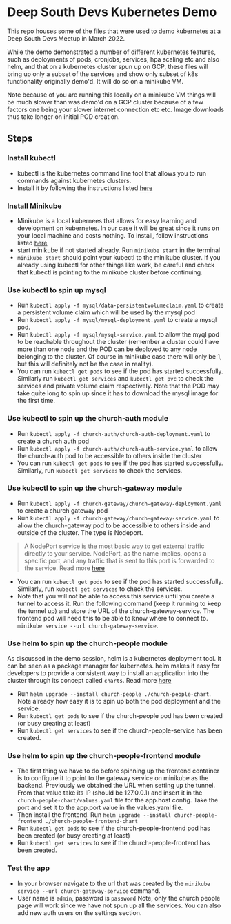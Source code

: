 # Deep South Devs Kubernetes Demo

This repo houses some of the files that were used to demo kubernetes at a Deep South Devs Meetup in March 2022. 

While the demo demonstrated a number of different kubernetes features, such as deployments of pods, cronjobs, services, hpa scaling etc and also helm, and that on a kubernetes cluster spun up on GCP, these files will bring up only a subset of the services and show only subset of k8s functionality originally demo'd. It will do so on a minikube VM. 

Note because of you are running this locally on a minikube VM things will be much slower than was demo'd on a GCP cluster because of a few factors one being your slower internet connection etc etc. Image downloads thus take longer on initial POD creation.

## Steps
### Install kubectl 
- kubectl is the kubernetes command line tool that allows you to run commands against kubernetes clusters.
- Install it by following the instructions listed [here](https://kubernetes.io/docs/tasks/tools/)


### Install Minikube
- Minikube is a local kubernees that allows for easy learning and development on kubernetes. In our case it will be great since it runs on your local machine and costs nothing. To install, follow instructions listed [here](https://minikube.sigs.k8s.io/docs/start/)
- start minikube if not started already. Run `minikube start` in the terminal
- `minikube start` should point your kubectl to the minikube cluster. If you already using kubectl for other things like work, be careful and check that kubectl is pointing to the minikube cluster before continuing. 

### Use kubectl to spin up mysql
- Run `kubectl apply -f mysql/data-persistentvolumeclaim.yaml` to create a persistent volume claim which will be used by the mysql pod
- Run `kubectl apply -f mysql/mysql-deployment.yaml` to create a mysql pod. 
- Run `kubectl apply -f mysql/mysql-service.yaml` to allow the myql pod to be reachable throughout the cluster (remember a cluster could have more than one node and the POD can be deployed to any node belonging to the cluster. Of course in minikube case there will only be 1, but this will definitely not be the case in reality).
- You can run `kubectl get pods` to see if the pod has started successfully. Similarly run `kubectl get services` and `kubectl get pvc` to check the services and private volume claim respectively.  Note that the POD may take quite long to spin up since it has to download the mysql image for the first time. 

### Use kubectl to spin up the church-auth module
- Run `kubectl apply -f church-auth/church-auth-deployment.yaml` to create a church auth pod
- Run `kubectl apply -f church-auth/church-auth-service.yaml` to allow the church-auth pod to be accessible to others inside the cluster
- You can run `kubectl get pods` to see if the pod has started successfully. Similarly, run `kubectl get services`  to check the services. 

### Use kubectl to spin up the church-gateway module
- Run `kubectl apply -f church-gateway/church-gateway-deployment.yaml` to create a church gateway pod
- Run `kubectl apply -f church-gateway/church-gateway-service.yaml` to allow the church-gateway pod to be accessible to others inside and outside of the cluster. The type is Nodeport. 
  
> A NodePort service is the most basic way to get external traffic directly to your service. NodePort, as the name implies, opens a specific port, and any traffic that is sent to this port is forwarded to the service. Read more [here](https://minikube.sigs.k8s.io/docs/handbook/accessing/#nodeport-access)

- You can run `kubectl get pods` to see if the pod has started successfully. Similarly, run `kubectl get services`  to check the services.  
- Note that you will not be able to access this service until you create a tunnel to access it. Run the following command (keep it running to keep the tunnel up) and store the URL of the church-gateway-service. The frontend pod will need this to be able to know where to connect to. 
`minikube service --url church-gateway-service`.

### Use helm to spin up the church-people module
As discussed in the demo session, helm is a kubernetes deployment tool. It can be seen as a package manager for kubernetes. helm makes it easy for developers to provide a consistent way to install an application into the cluster through its concept called `charts`. Read more [here](https://helm.sh/)
- Run `helm upgrade --install church-people ./church-people-chart`. Note already how easy it is to spin up both the pod deployment and the service.
- Run `kubectl get pods` to see if the church-people pod has been created (or busy creating at least)
- Run `kubectl get services` to see if the church-people-service has been created. 

### Use helm to spin up the church-people-frontend module
- The first thing we have to do before spinning up the frontend container is to configure it to point to the gateway service on minikube as the backend. Previously we obtained the URL when setting up the tunnel. From that value take its IP (should be 127.0.0.1) and insert it in the `church-people-chart/values.yaml` file for the app.host config. Take the port and set it to the app.port value in the values.yaml file. 
- Then install the frontend. Run `helm upgrade --install church-people-frontend ./church-people-frontend-chart`
- Run `kubectl get pods` to see if the church-people-frontend pod has been created (or busy creating at least)
- Run `kubectl get services` to see if the church-people-frontend has been created. 

### Test the app
- In your browser navigate to the url that was created by the `minikube service --url church-gateway-service` command. 
- User name is `admin`, password is `password` Note, only the church people page will work since we have not spun up all the services. You can also add new auth users on the settings section. 
